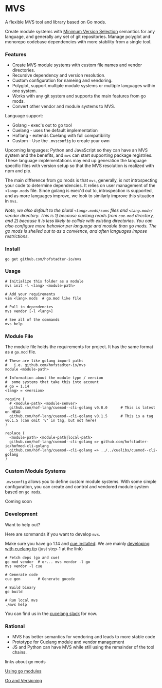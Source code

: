 # MVS

A flexible MVS tool and library based on Go mods.

Create module systems with [Minimum Version Selection](https://research.swtch.com/vgo-mvs) semantics
for any language, and generally any set of git repositories.
Manage polyglot and monorepo codebase dependencies
with more stability from a single tool.


### Features

- Create MVS module systems with custom file names and vendor directories.
- Recursive dependency and version resolution.
- Custom configuration for nameing and vendoring.
- Polyglot, support multiple module systems or multiple languages within one system.
- Works with any git system and supports the main features from go mods.
- Convert other vendor and module systems to MVS.

Language support:

- Golang - exec's out to go tool
- Cuelang - uses the default implementation
- Hoflang - extends Cuelang with full compatibility
- Custom - Use the `.mvsconfig` to create your own

Upcoming languages: Python and JavaScript so they
can have an MVS system and the benefits,
and `mvs` can start supporting package registries.
These language implementations may end up generation
the language specific files with version setup so that
the MVS resolution is realized with npm and pip.

The main difference from go mods is that `mvs`, generally,
is not introspecting your code to determine dependencies.
It relies on user management of the `<lang>.mods` file.
Since golang is exec'd out to, introspection is supported,
and as more languages improve, we look to similarly
improve this situation in `mvs`.

_Note, we also default to the plural `<lang>.mods/sums` files and `<lang.mod>/` vendor directory.
This is 1) because cuelang reads from `cue.mod` directory, and 2) because it is less likely
to collide with existing directories.
You can also configure more behavior per language and module than go mods.
The go mods is shelled out to as a convience, and often languages impose restrictions._


### Install

```shell
go get github.com/hofstadter-io/mvs
```


### Usage

```shell
# Initialize this folder as a module
mvs init -l <lang> <module-path>

# Add your requirements
vim <lang>.mods  # go.mod like file

# Pull in dependencies
mvs vendor [-l <lang>]

# See all of the commands
mvs help
```


### Module File

The module file holds the requirements for project.
It has the same format as a `go.mod` file.

```
# These are like golang import paths
#   i.e. github.com/hofstadter-io/mvs
module <module-path> 

# Information about the module type / version
#  some systems that take this into account
# go = 1.14
<lang> = <version>

require (
  # <module-path> <module-semver>
  github.com/hof-lang/cuemod--cli-golang v0.0.0      # This is latest on HEAD
  github.com/hof-lang/cuemod--cli-golang v0.1.5      # This is a tag v0.1.5 (can omit 'v' in tag, but not here)
)

replace (
  <module-path> <module-path|local-path>
  github.com/hof-lang/cuemod--cli-golang => github.com/hofstadter-io/hofmod-cli-golang
  github.com/hof-lang/cuemod--cli-golang => ../../cuelibs/cuemod--cli-golang
)
```


### Custom Module Systems

`.mvsconfig` allows you to define custom module systems.
With some simple configuration, you can create and control
and vendored module system based on `go mods`.

Coming soon


### Development

Want to help out?

Here are sommands if you want to develop `mvs`.

Make sure you have go 1.14 and [cue installed](https://cuelang.org/docs/install/).
We are mainly [developing with cuelang tip](https://github.com/cuelang/cue/blob/master/doc/contribute.md#overview-1) (just step-1 at the link)

```shell
# Fetch deps (go and cue)
go mod vendor  # or... mvs vendor -l go
mvs vendor -l cue

# Generate code
cue gen        # Generate gocode

# Build binary
go build

# Run local mvs
./mvs help
```

You can find us in the
[cucelang slack](https://join.slack.com/t/cuelang/shared_invite/enQtNzQwODc3NzYzNTA0LTAxNWQwZGU2YWFiOWFiOWQ4MjVjNGQ2ZTNlMmIxODc4MDVjMDg5YmIyOTMyMjQ2MTkzMTU5ZjA1OGE0OGE1NmE)
for now.


### Rational

- MVS has better semantics for vendoring and leads to more stable code
- Prototype for Cuelang module and vendor management
- JS and Python can have MVS while still using the remainder of the tool chains.

links about go mods

[Using go modules](https://blog.golang.org/using-go-modules)

[Go and Versioning](https://research.swtch.com/vgo)
